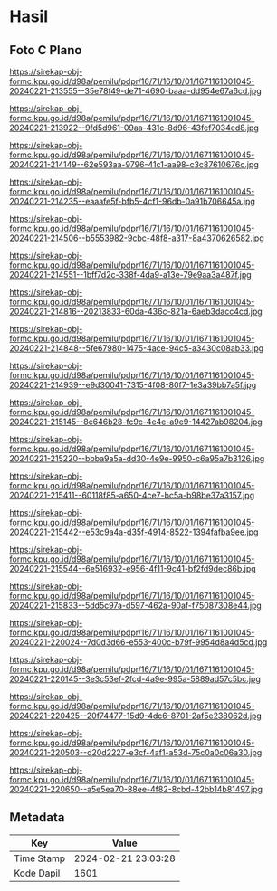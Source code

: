 # Hasil

## Foto C Plano

https://sirekap-obj-formc.kpu.go.id/d98a/pemilu/pdpr/16/71/16/10/01/1671161001045-20240221-213555--35e78f49-de71-4690-baaa-dd954e67a6cd.jpg

https://sirekap-obj-formc.kpu.go.id/d98a/pemilu/pdpr/16/71/16/10/01/1671161001045-20240221-213922--9fd5d961-09aa-431c-8d96-43fef7034ed8.jpg

https://sirekap-obj-formc.kpu.go.id/d98a/pemilu/pdpr/16/71/16/10/01/1671161001045-20240221-214149--62e593aa-9796-41c1-aa98-c3c87610676c.jpg

https://sirekap-obj-formc.kpu.go.id/d98a/pemilu/pdpr/16/71/16/10/01/1671161001045-20240221-214235--eaaafe5f-bfb5-4cf1-96db-0a91b706645a.jpg

https://sirekap-obj-formc.kpu.go.id/d98a/pemilu/pdpr/16/71/16/10/01/1671161001045-20240221-214506--b5553982-9cbc-48f8-a317-8a4370626582.jpg

https://sirekap-obj-formc.kpu.go.id/d98a/pemilu/pdpr/16/71/16/10/01/1671161001045-20240221-214551--1bff7d2c-338f-4da9-a13e-79e9aa3a487f.jpg

https://sirekap-obj-formc.kpu.go.id/d98a/pemilu/pdpr/16/71/16/10/01/1671161001045-20240221-214816--20213833-60da-436c-821a-6aeb3dacc4cd.jpg

https://sirekap-obj-formc.kpu.go.id/d98a/pemilu/pdpr/16/71/16/10/01/1671161001045-20240221-214848--5fe67980-1475-4ace-94c5-a3430c08ab33.jpg

https://sirekap-obj-formc.kpu.go.id/d98a/pemilu/pdpr/16/71/16/10/01/1671161001045-20240221-214939--e9d30041-7315-4f08-80f7-1e3a39bb7a5f.jpg

https://sirekap-obj-formc.kpu.go.id/d98a/pemilu/pdpr/16/71/16/10/01/1671161001045-20240221-215145--8e646b28-fc9c-4e4e-a9e9-14427ab98204.jpg

https://sirekap-obj-formc.kpu.go.id/d98a/pemilu/pdpr/16/71/16/10/01/1671161001045-20240221-215220--bbba9a5a-dd30-4e9e-9950-c6a95a7b3126.jpg

https://sirekap-obj-formc.kpu.go.id/d98a/pemilu/pdpr/16/71/16/10/01/1671161001045-20240221-215411--60118f85-a650-4ce7-bc5a-b98be37a3157.jpg

https://sirekap-obj-formc.kpu.go.id/d98a/pemilu/pdpr/16/71/16/10/01/1671161001045-20240221-215442--e53c9a4a-d35f-4914-8522-1394fafba9ee.jpg

https://sirekap-obj-formc.kpu.go.id/d98a/pemilu/pdpr/16/71/16/10/01/1671161001045-20240221-215544--6e516932-e956-4f11-9c41-bf2fd9dec86b.jpg

https://sirekap-obj-formc.kpu.go.id/d98a/pemilu/pdpr/16/71/16/10/01/1671161001045-20240221-215833--5dd5c97a-d597-462a-90af-f75087308e44.jpg

https://sirekap-obj-formc.kpu.go.id/d98a/pemilu/pdpr/16/71/16/10/01/1671161001045-20240221-220024--7d0d3d66-e553-400c-b79f-9954d8a4d5cd.jpg

https://sirekap-obj-formc.kpu.go.id/d98a/pemilu/pdpr/16/71/16/10/01/1671161001045-20240221-220145--3e3c53ef-2fcd-4a9e-995a-5889ad57c5bc.jpg

https://sirekap-obj-formc.kpu.go.id/d98a/pemilu/pdpr/16/71/16/10/01/1671161001045-20240221-220425--20f74477-15d9-4dc6-8701-2af5e238062d.jpg

https://sirekap-obj-formc.kpu.go.id/d98a/pemilu/pdpr/16/71/16/10/01/1671161001045-20240221-220503--d20d2227-e3cf-4af1-a53d-75c0a0c06a30.jpg

https://sirekap-obj-formc.kpu.go.id/d98a/pemilu/pdpr/16/71/16/10/01/1671161001045-20240221-220650--a5e5ea70-88ee-4f82-8cbd-42bb14b81497.jpg


## Metadata

| Key        | Value               |
| ---------- | ------------------- |
| Time Stamp | 2024-02-21 23:03:28 |
| Kode Dapil | 1601                |



